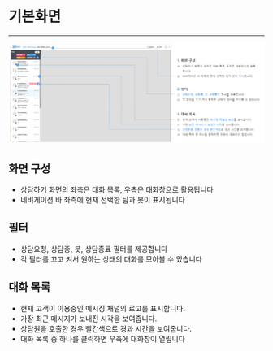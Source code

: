 # 기본화면

---

![](/assets/chat_screen.png)

## 화면 구성

* 상담하기 화면의 좌측은 대화 목록, 우측은 대화창으로 활용됩니다
* 네비게이션 바 좌측에 현재 선택한 팀과 봇이 표시됩니다

## 필터

* 상담요청, 상담중, 봇, 상담종료 필터를 제공합니다
* 각 필터를 끄고 켜서 원하는 상태의 대화를 모아볼 수 있습니다

## 대화 목록

* 현재 고객이 이용중인 메시징 채널의 로고를 표시합니다. 
* 가장 최근 메시지가 보내진 시각을 보여줍니다. 
* 상담원을 호출한 경우 빨간색으로 경과 시간을 보여줍니다. 
* 대화 목록 중 하나를 클릭하면 우측에 대화창이 열립니다



